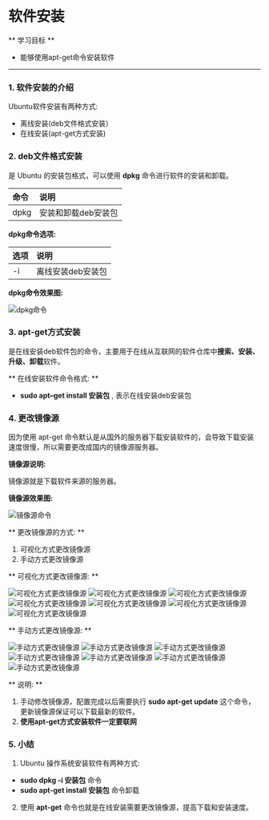 # 软件安装

** 学习目标 **

* 能够使用apt-get命令安装软件

---

### 1. 软件安装的介绍

Ubuntu软件安装有两种方式:

* 离线安装(deb文件格式安装） 
* 在线安装(apt-get方式安装) 

### 2. deb文件格式安装

是 Ubuntu 的安装包格式，可以使用 **dpkg** 命令进行软件的安装和卸载。

| 命令 | 说明 |
| :--- | :--- |
| dpkg | 安装和卸载deb安装包 |

**dpkg命令选项:**

| 选项 | 说明 |
| :--- | :--- |
| -i | 离线安装deb安装包 |

**dpkg命令效果图:**

![dpkg命令](/linux高级命令/imgs/deb安装.png)

### 3. apt-get方式安装

是在线安装deb软件包的命令，主要用于在线从互联网的软件仓库中**搜索、安装、升级、卸载**软件。

** 在线安装软件命令格式: **

* **sudo apt–get install 安装包**  , 表示在线安装deb安装包

### 4. 更改镜像源

因为使用 apt-get 命令默认是从国外的服务器下载安装软件的，会导致下载安装速度很慢，所以需要更改成国内的镜像源服务器。

**镜像源说明:**

镜像源就是下载软件来源的服务器。

**镜像源效果图:**

![镜像源命令](/linux高级命令/imgs/镜像源.png)

** 更改镜像源的方式: **

1. 可视化方式更改镜像源
2. 手动方式更改镜像源

** 可视化方式更改镜像源: **

![可视化方式更改镜像源](/linux高级命令/imgs/可视化修改-1.png)
![可视化方式更改镜像源](/linux高级命令/imgs/可视化修改-2.png)
![可视化方式更改镜像源](/linux高级命令/imgs/可视化修改-3.png)
![可视化方式更改镜像源](/linux高级命令/imgs/可视化修改-4.png)
![可视化方式更改镜像源](/linux高级命令/imgs/可视化修改-5.png)
![可视化方式更改镜像源](/linux高级命令/imgs/可视化修改-6.png)
![可视化方式更改镜像源](/linux高级命令/imgs/可视化修改-7.png)

** 手动方式更改镜像源: ** 

![手动方式更改镜像源](/linux高级命令/imgs/手动修改-1.png)
![手动方式更改镜像源](/linux高级命令/imgs/手动修改-2.png)
![手动方式更改镜像源](/linux高级命令/imgs/手动修改-3.png)
![手动方式更改镜像源](/linux高级命令/imgs/手动修改-4.png)
![手动方式更改镜像源](/linux高级命令/imgs/手动修改-5.png)
![手动方式更改镜像源](/linux高级命令/imgs/手动修改-6.png)
![手动方式更改镜像源](/linux高级命令/imgs/手动修改-7.png)


** 说明: ** 

1. 手动修改镜像源，配置完成以后需要执行 **sudo apt-get update** 这个命令，更新镜像源保证可以下载最新的软件。  
2. **使用apt-get方式安装软件一定要联网**


### 5. 小结

1. Ubuntu 操作系统安装软件有两种方式:
  * **sudo dpkg -i 安装包** 命令
  * **sudo apt-get install 安装包** 命令卸载
2. 使用 **apt-get** 命令也就是在线安装需要更改镜像源，提高下载和安装速度。






















































































































